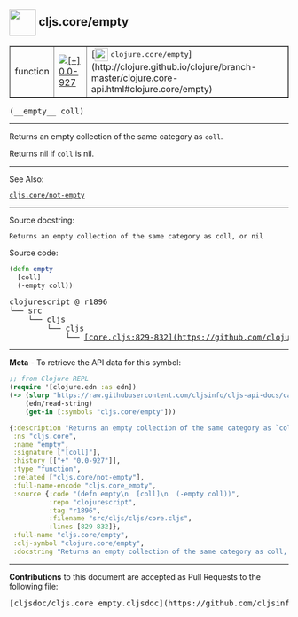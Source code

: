 ## <img width="48px" valign="middle" src="http://i.imgur.com/Hi20huC.png"> cljs.core/empty

 <table border="1">
<tr>

<td>function</td>
<td><a href="https://github.com/cljsinfo/cljs-api-docs/tree/0.0-927"><img valign="middle" alt="[+] 0.0-927" src="https://img.shields.io/badge/+-0.0--927-lightgrey.svg"></a> </td>
<td>
[<img height="24px" valign="middle" src="http://i.imgur.com/1GjPKvB.png"> <samp>clojure.core/empty</samp>](http://clojure.github.io/clojure/branch-master/clojure.core-api.html#clojure.core/empty)
</td>
</tr>
</table>

 <samp>
(__empty__ coll)<br>
</samp>

---

Returns an empty collection of the same category as `coll`.

Returns nil if `coll` is nil.

---


See Also:

[`cljs.core/not-empty`](cljs.core_not-empty.md)<br>

---

Source docstring:

```
Returns an empty collection of the same category as coll, or nil
```

Source code:

```clj
(defn empty
  [coll]
  (-empty coll))
```

 <pre>
clojurescript @ r1896
└── src
    └── cljs
        └── cljs
            └── <ins>[core.cljs:829-832](https://github.com/clojure/clojurescript/blob/r1896/src/cljs/cljs/core.cljs#L829-L832)</ins>
</pre>


---

__Meta__ - To retrieve the API data for this symbol:

```clj
;; from Clojure REPL
(require '[clojure.edn :as edn])
(-> (slurp "https://raw.githubusercontent.com/cljsinfo/cljs-api-docs/catalog/cljs-api.edn")
    (edn/read-string)
    (get-in [:symbols "cljs.core/empty"]))
```

```clj
{:description "Returns an empty collection of the same category as `coll`.\n\nReturns nil if `coll` is nil.",
 :ns "cljs.core",
 :name "empty",
 :signature ["[coll]"],
 :history [["+" "0.0-927"]],
 :type "function",
 :related ["cljs.core/not-empty"],
 :full-name-encode "cljs.core_empty",
 :source {:code "(defn empty\n  [coll]\n  (-empty coll))",
          :repo "clojurescript",
          :tag "r1896",
          :filename "src/cljs/cljs/core.cljs",
          :lines [829 832]},
 :full-name "cljs.core/empty",
 :clj-symbol "clojure.core/empty",
 :docstring "Returns an empty collection of the same category as coll, or nil"}

```

---

__Contributions__ to this document are accepted as Pull Requests to the following file:

 <pre>
[cljsdoc/cljs.core_empty.cljsdoc](https://github.com/cljsinfo/cljs-api-docs/blob/master/cljsdoc/cljs.core_empty.cljsdoc)
</pre>

